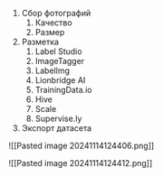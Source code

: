 1. Сбор фотографий
	1. Качество
	2. Размер
2. Разметка
	1. Label Studio
	2. ImageTagger
	3. Labellmg
	4. Lionbridge AI
	5. TrainingData.io
	6. Hive
	7. Scale
	8. Supervise.ly
3. Экспорт датасета

![[Pasted image 20241114124406.png]]

![[Pasted image 20241114124412.png]]